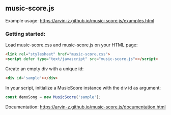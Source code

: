 ## music-score.js

Example usage: https://arvin-z.github.io/music-score.js/examples.html

### Getting started:

Load music-score.css and music-score.js on your HTML page:

```html
<link rel="stylesheet" href="music-score.css">
<script defer type="text/javascript" src="music-score.js"></script>
```

Create an empty div with a unique id:

```html
<div id='sample'></div>
```

In your script, initialize a MusicScore instance with the div id as argument:

```javascript
const demoSong = new MusicScore('sample');
```

Documentation: https://arvin-z.github.io/music-score.js/documentation.html
